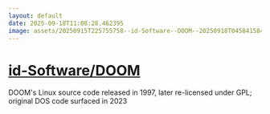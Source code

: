 ```yaml
---
layout: default
date: 2025-09-18T11:08:28.462395
image: assets/20250915T225755758--id-Software--DOOM--20250918T045841584--cropped.png
---
```


# [id-Software/DOOM](https://github.com/id-Software/DOOM)

DOOM's Linux source code released in 1997, later re-licensed under GPL; original DOS code surfaced in 2023

